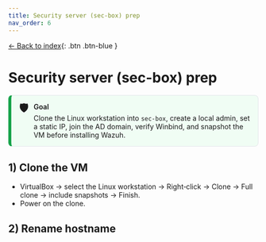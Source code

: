 ```yaml
---
title: Security server (sec-box) prep
nav_order: 6
---
```


[← Back to index](../index.md){: .btn .btn-blue }

# Security server (sec-box) prep

<!-- Intro callout -->
<div style="
  border:1px solid #e5e7eb;
  border-left:6px solid #16a34a;
  background:#f0fdf4;
  padding:14px 16px;
  border-radius:8px;
  margin:12px 0 18px 0;
">
  <div style="display:flex;align-items:flex-start;gap:10px;">
    <div style="font-size:22px;line-height:1;">🛡️</div>
    <div>
      <p style="margin:0 0 6px 0;font-weight:600;">Goal</p>
      <p style="margin:0;">
        Clone the Linux workstation into <code>sec-box</code>, create a local admin, set a static IP, join the AD domain,
        verify Winbind, and snapshot the VM before installing Wazuh.
      </p>
    </div>
  </div>
</div>

## 1) Clone the VM

- VirtualBox → select the Linux workstation → Right‑click → Clone → Full clone → include snapshots → Finish.  
- Power on the clone.

## 2) Rename hostname

